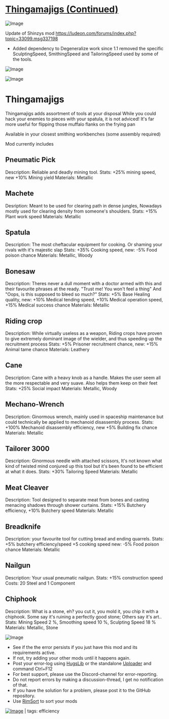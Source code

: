 # [Thingamajigs (Continued)](https://steamcommunity.com/sharedfiles/filedetails/?id=2529838065)

![Image](https://i.imgur.com/buuPQel.png)

Update of Shinzys mod
https://ludeon.com/forums/index.php?topic=33099.msg337198

- Added dependency to Degeneralize work since 1.1 removed the specific SculptingSpeed, SmithingSpeed and TailoringSpeed used by some of the tools.

![Image](https://i.imgur.com/pufA0kM.png)
	
![Image](https://i.imgur.com/Z4GOv8H.png)

# Thingamajigs

Thingamajigs adds assortment of tools at your disposal
While you could hack your enemies to pieces with your spatula, it is not adviced!
It's far more useful for flipping those muffalo flanks on the frying pan

Available in your closest smithing workbenches (some assembly required)

Mod currently includes

## Pneumatic Pick

Description: Reliable and deadly mining tool.
Stats: +25% mining speed, new +10% Mining yield
Materials: Metallic

## Machete

Desription: Meant to be used for clearing path in dense jungles, Nowadays mostly used for clearing density from someone's shoulders.
Stats: +15% Plant work speed
Materials: Metallic

## Spatula

Description: The most cheftacular equipment for cooking. Or shaming your rivals with it's majestic slap
Stats: +35% Cooking speed, new: -5% Food poison chance
Materials: Metallic, Woody

## Bonesaw

Description: Theres never a dull moment with a doctor armed with this and their favourite phrases at the ready. "Trust me! You won't feel a thing" And "Oops, is this supposed to bleed so much?"
Stats: +5% Base Healing quality, new: +10% Medical tending speed, +10% Medical operation speed, +15% Medical success chance
Materials: Metallic

## Riding crop

Description: While virtually useless as a weapon, Riding crops have proven to give extremely dominant image of the wielder, and thus speeding up the recruitment process
Stats: +5% Prisoner recruitment chance, new: +15% Animal tame chance
Materials: Leathery

## Cane

Description: Cane with a heavy knob as a handle. Makes the user seem all the more respectable and very suave. Also helps them keep on their feet
Stats: +25% Social impact
Materials: Metallic, Woody

## Mechano-Wrench

Description: Ginormous wrench, mainly used in spaceship maintenance but could technically be applied to mechanoid disassembly process.
Stats: +100% Mechanoid disassembly efficiency, new +5% Building fix chance
Materials: Metallic

## Tailorer 3000

Description: Ginormous needle with attached scissors, It's not known what kind of twisted mind conjured up this tool but it's been found to be efficient at what it does.
Stats: +30% Tailoring Speed
Materials: Metallic

## Meat Cleaver

Description: Tool designed to separate meat from bones and casting menacing shadows through shower curtains.
Stats: +15% Butchery efficiency, +10% Butchery speed
Materials: Metallic

## Breadknife

Description: your favourite tool for cutting bread and ending quarrels.
Stats: +5% butchery efficiency/speed +5 cooking speed new: -5% Food poison chance
Materials: Metallic

## Nailgun

Description: Your usual pneumatic nailgun.
Stats: +15% construction speed
Costs: 20 Steel and 1 Component

## Chiphook

Description: What is a stone, eh? you cut it, you mold it, you chip it with a chiphook. Some say it's ruining a perfectly good stone; Others say it's art..
Stats: Mining Speed 2 %, Smoothing speed 10 %, Sculpting Speed 18 %
Materials: Metallic, Stone

![Image](https://i.imgur.com/PwoNOj4.png)



-  See if the the error persists if you just have this mod and its requirements active.
-  If not, try adding your other mods until it happens again.
-  Post your error-log using [HugsLib](https://steamcommunity.com/workshop/filedetails/?id=818773962) or the standalone [Uploader](https://steamcommunity.com/sharedfiles/filedetails/?id=2873415404) and command Ctrl+F12
-  For best support, please use the Discord-channel for error-reporting.
-  Do not report errors by making a discussion-thread, I get no notification of that.
-  If you have the solution for a problem, please post it to the GitHub repository.
-  Use [RimSort](https://github.com/RimSort/RimSort/releases/latest) to sort your mods

 

[![Image](https://img.shields.io/github/v/release/emipa606/Thingamajigs?label=latest%20version&style=plastic&color=9f1111&labelColor=black)](https://steamcommunity.com/sharedfiles/filedetails/changelog/2529838065) | tags:  efficiency
